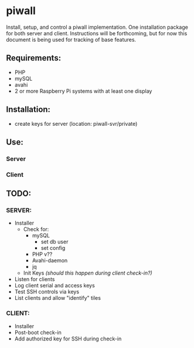 # piwall

Install, setup, and control a piwall implementation. One installation package for both server and client. Instructions will be forthcoming, but for now this document is being used for tracking of base features.

## Requirements:

* PHP
* mySQL
* avahi
* 2 or more Raspberry Pi systems with at least one display

## Installation:

* create keys for server (location: piwall-svr/private)

## Use:

### **Server**

### **Client**

## **TODO:**

### SERVER:
* Installer
    * Check for: 
        * mySQL
            * set db user
            * set config
        * PHP v??
        * Avahi-daemon
        * jq
    * Init Keys *(should this happen during client check-in?)*
* Listen for clients
* Log client serial and access keys
* Test SSH controls via keys
* List clients and allow "identify" tiles

### CLIENT: 
* Installer
* Post-boot check-in
* Add authorized key for SSH during check-in
